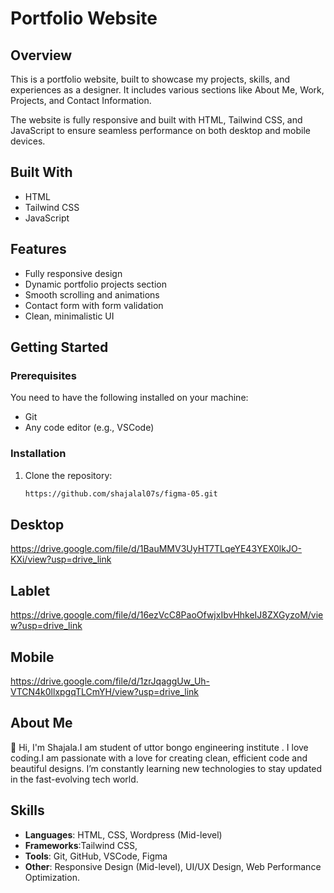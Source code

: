# Portfolio Website

## Overview
This is a portfolio website, built to showcase my projects, skills, and experiences as a designer. It includes various sections like About Me, Work, Projects, and Contact Information.

The website is fully responsive and built with HTML, Tailwind CSS, and JavaScript to ensure seamless performance on both desktop and mobile devices.

## Built With
- HTML
- Tailwind CSS
- JavaScript

## Features
- Fully responsive design
- Dynamic portfolio projects section
- Smooth scrolling and animations
- Contact form with form validation
- Clean, minimalistic UI

## Getting Started

### Prerequisites
You need to have the following installed on your machine:
- Git
- Any code editor (e.g., VSCode)

### Installation
1. Clone the repository:
   ```bash
   https://github.com/shajalal07s/figma-05.git

 ## Desktop

https://drive.google.com/file/d/1BauMMV3UyHT7TLqeYE43YEX0lkJO-KXi/view?usp=drive_link

## Lablet

https://drive.google.com/file/d/16ezVcC8PaoOfwjxIbvHhkeIJ8ZXGyzoM/view?usp=drive_link

## Mobile

https://drive.google.com/file/d/1zrJqaggUw_Uh-VTCN4k0llxpgqTLCmYH/view?usp=drive_link

## About Me

👋 Hi, I'm Shajala.I am student of uttor bongo engineering institute . I love coding.I am passionate with a love for creating clean, efficient code and beautiful designs. I’m constantly learning new technologies to stay updated in the fast-evolving tech world.

## Skills

- **Languages**: HTML, CSS, Wordpress (Mid-level)
- **Frameworks**:Tailwind CSS,
- **Tools**: Git, GitHub, VSCode, Figma
- **Other**: Responsive Design (Mid-level), UI/UX Design, Web Performance Optimization.